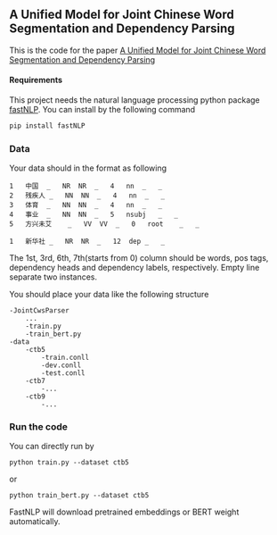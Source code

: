 ## A Unified Model for Joint Chinese Word Segmentation and Dependency Parsing

This is the code for the paper [A Unified Model for Joint Chinese Word Segmentation and Dependency Parsing](https://arxiv.org/abs/1904.04697)

#### Requirements
This project needs the natural language processing python package 
[fastNLP](https://github.com/fastnlp/fastNLP). You can install by
the following command

```bash
pip install fastNLP
```


### Data
Your data should in the format as following
```
1	中国	_	NR	NR	_	4	nn	_	_
2	残疾人	_	NN	NN	_	4	nn	_	_
3	体育	_	NN	NN	_	4	nn	_	_
4	事业	_	NN	NN	_	5	nsubj	_	_
5	方兴未艾	_	VV	VV	_	0	root	_	_

1	新华社	_	NR	NR	_	12	dep	_	_
```
The 1st, 3rd, 6th, 7th(starts from 0) column should be words, pos tags,
 dependency heads and dependency labels, respectively. Empty line separate
  two instances.

You should place your data like the following structure
```
-JointCwsParser
    ...
    -train.py
    -train_bert.py
-data
    -ctb5
        -train.conll
        -dev.conll
        -test.conll
    -ctb7
        -...
    -ctb9
        -...
```

### Run the code
You can directly run by
```
python train.py --dataset ctb5
```
or 
```
python train_bert.py --dataset ctb5
```
FastNLP will download pretrained embeddings or BERT weight automatically.
 
